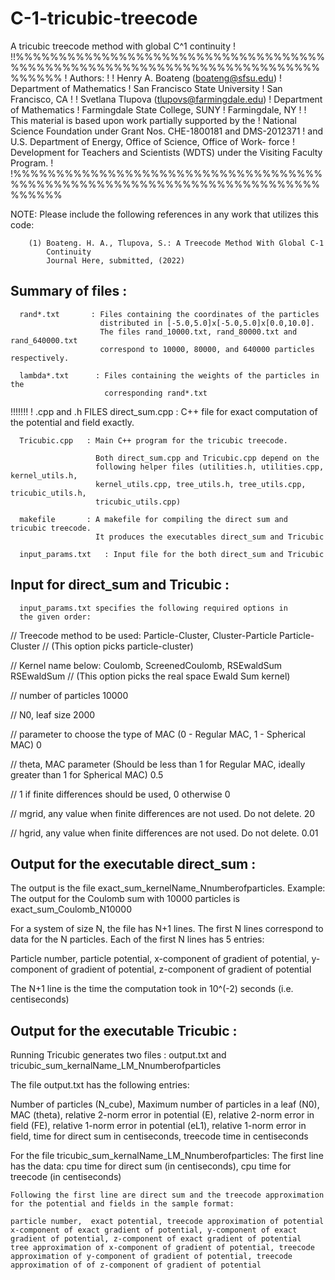 # C-1-tricubic-treecode
A tricubic treecode method with global C^1 continuity
!
!!%%%%%%%%%%%%%%%%%%%%%%%%%%%%%%%%%%%%%%%%%%%%%%%%%%%%%%%%%%%%%%%%%%%%%%%%%%%%%%
!   Authors:
!
!   Henry A. Boateng  (boateng@sfsu.edu) 
!   Department of Mathematics
!   San Francisco State University
!   San Francisco, CA
!
!   Svetlana Tlupova (tlupovs@farmingdale.edu)
!   Department of Mathematics
!   Farmingdale State College, SUNY
!   Farmingdale, NY
!
!   This material is based upon work partially supported by the 
!   National Science Foundation under Grant Nos. CHE-1800181 and DMS-2012371
!   and U.S. Department of Energy, Office of Science, Office of Work- force 
!   Development for Teachers and Scientists (WDTS) under the Visiting Faculty Program.
!   
!%%%%%%%%%%%%%%%%%%%%%%%%%%%%%%%%%%%%%%%%%%%%%%%%%%%%%%%%%%%%%%%%%%%%%%%%%%%%%%


   NOTE: Please include the following references in any work that
         utilizes this code:
		 
        (1) Boateng. H. A., Tlupova, S.: A Treecode Method With Global C-1
            Continuity
            Journal Here, submitted, (2022)  
		 

Summary of files :
------------------

      rand*.txt       : Files containing the coordinates of the particles
                        distributed in [-5.0,5.0]x[-5.0,5.0]x[0.0,10.0].
                        The files rand_10000.txt, rand_80000.txt and rand_640000.txt
                        correspond to 10000, 80000, and 640000 particles respectively.
                        
      lambda*.txt      : Files containing the weights of the particles in the
                         corresponding rand*.txt
                        
                      

!!!!!!!
! .cpp and .h FILES 
      direct_sum.cpp : C++ file for exact computation of the potential and field exactly. 
      
      Tricubic.cpp   : Main C++ program for the tricubic treecode.
      
                       Both direct_sum.cpp and Tricubic.cpp depend on the 
                       following helper files (utilities.h, utilities.cpp, kernel_utils.h,
                       kernel_utils.cpp, tree_utils.h, tree_utils.cpp, tricubic_utils.h,
                       tricubic_utils.cpp)
      
      makefile       : A makefile for compiling the direct sum and tricubic treecode. 
                       It produces the executables direct_sum and Tricubic

      input_params.txt   : Input file for the both direct_sum and Tricubic


Input for direct_sum and Tricubic :
-----------------------------------

      input_params.txt specifies the following required options in
      the given order:
      
// Treecode method to be used: Particle-Cluster, Cluster-Particle
Particle-Cluster    // (This option picks particle-cluster)
 
// Kernel name below: Coulomb, ScreenedCoulomb, RSEwaldSum
RSEwaldSum // (This option picks the  real space Ewald Sum kernel)
 
// number of particles
10000            
 
// N0, leaf size 
2000     
 
// parameter to choose the type of MAC (0 - Regular MAC, 1 - Spherical MAC)
0
 
// theta, MAC parameter (Should be less than 1 for Regular MAC, ideally greater than 1 for Spherical MAC)
0.5
 
// 1 if finite differences should be used, 0 otherwise
0
 
// mgrid, any value when finite differences are not used. Do not delete.
20
 
// hgrid, any value when finite differences are not used. Do not delete.
0.01

Output for the executable direct_sum :
-------------------------------------

The output is the file exact_sum_kernelName_Nnumberofparticles. 
Example: The output for the Coulomb sum with 10000 particles is exact_sum_Coulomb_N10000

For a system of size N, the file has N+1 lines. The first N lines correspond to data for
the N particles. Each of the first N lines has 5 entries:

   Particle number, particle potential, x-component of gradient of potential, y-component of gradient of potential, z-component of gradient of potential
   
The N+1 line is the time the computation took in 10^(-2) seconds (i.e. centiseconds)


Output for the executable Tricubic  :
-----------------------------------

Running Tricubic generates two files : output.txt and tricubic_sum_kernalName_LM_Nnumberofparticles

The file output.txt has the following entries:

Number of particles (N_cube), Maximum number of particles in a leaf (N0), MAC (theta), relative 2-norm error in potential (E), relative 2-norm error in field (FE),
relative 1-norm error in potential (eL1), relative 1-norm error in field, time for direct sum in centiseconds, treecode time in centiseconds

For the file tricubic_sum_kernalName_LM_Nnumberofparticles:
    The first line has the data:
    cpu time for direct sum (in centiseconds), cpu time for treecode (in centiseconds)
    
    Following the first line are direct sum and the treecode approximation for the potential and fields in the sample format:
    
    particle number,  exact potential, treecode approximation of potential
    x-component of exact gradient of potential, y-component of exact gradient of potential, z-component of exact gradient of potential
    tree approximation of x-component of gradient of potential, treecode approximation of y-component of gradient of potential, treecode approximation of of z-component of gradient of potential


